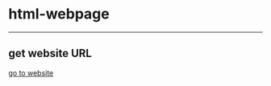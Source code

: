 # html-webpage
____
<h2>get website URL</h2>
<a href="https://mushfiqurrahman5250.github.io/html-webpage/l">go to website</a>
